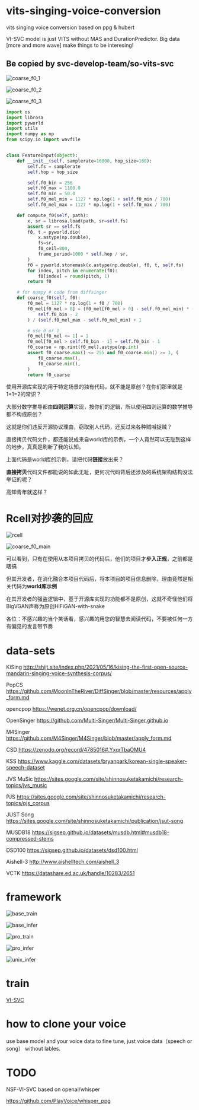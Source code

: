 # vits-singing-voice-conversion
vits singing voice conversion based on ppg &amp; hubert

VI-SVC model is just VITS without MAS and DurationPredictor. Big data [more and more wave] make things to be interesing!

## Be copied by svc-develop-team/so-vits-svc
![coarse_f0_1](https://github.com/PlayVoice/so-vits-svc-5.0/assets/16432329/e2f5e5d3-d169-42c1-953f-4e1648b6da37)

![coarse_f0_2](https://github.com/PlayVoice/so-vits-svc-5.0/assets/16432329/f3539c83-7c8a-425e-bf20-2c402132f0f4)

![coarse_f0_3](https://github.com/PlayVoice/so-vits-svc-5.0/assets/16432329/f3cee94a-0eeb-4189-b9bb-7043d06e62ef)


```python
import os
import librosa
import pyworld
import utils
import numpy as np
from scipy.io import wavfile


class FeatureInput(object):
    def __init__(self, samplerate=16000, hop_size=160):
        self.fs = samplerate
        self.hop = hop_size

        self.f0_bin = 256
        self.f0_max = 1100.0
        self.f0_min = 50.0
        self.f0_mel_min = 1127 * np.log(1 + self.f0_min / 700)
        self.f0_mel_max = 1127 * np.log(1 + self.f0_max / 700)

    def compute_f0(self, path):
        x, sr = librosa.load(path, sr=self.fs)
        assert sr == self.fs
        f0, t = pyworld.dio(
            x.astype(np.double),
            fs=sr,
            f0_ceil=800,
            frame_period=1000 * self.hop / sr,
        )
        f0 = pyworld.stonemask(x.astype(np.double), f0, t, self.fs)
        for index, pitch in enumerate(f0):
            f0[index] = round(pitch, 1)
        return f0

    # for numpy # code from diffsinger
    def coarse_f0(self, f0):
        f0_mel = 1127 * np.log(1 + f0 / 700)
        f0_mel[f0_mel > 0] = (f0_mel[f0_mel > 0] - self.f0_mel_min) * (
            self.f0_bin - 2
        ) / (self.f0_mel_max - self.f0_mel_min) + 1

        # use 0 or 1
        f0_mel[f0_mel <= 1] = 1
        f0_mel[f0_mel > self.f0_bin - 1] = self.f0_bin - 1
        f0_coarse = np.rint(f0_mel).astype(np.int)
        assert f0_coarse.max() <= 255 and f0_coarse.min() >= 1, (
            f0_coarse.max(),
            f0_coarse.min(),
        )
        return f0_coarse
```

使用开源库实现的用于特定场景的独有代码，就不能是原创？在你们那里就是1+1=2的常识？

大部分数学推导都由**四则运算**实现，按你们的逻辑，所以使用四则运算的数学推导都不构成原创？

这就是你们违反开源协议理由，窃取别人代码，还反过来各种贼喊捉贼？

直接拷贝代码文件，都还能说成来自world库的示例，一个人竟然可以无耻到这样的地步，真真是刷新了我的认知。

上面代码是world库的示例，请把代码**链接**放出来？

**直接拷贝**代码文件都能说的如此无耻，更何况代码背后还涉及的系统架构结构没法举证的呢？

高知青年就这样？

# Rcell对抄袭的回应

![rcell](https://github.com/PlayVoice/so-vits-svc-5.0/assets/16432329/998e2aaa-3547-44ec-bf49-3925f8aa1921)

![coarse_f0_main](https://github.com/PlayVoice/so-vits-svc-5.0/assets/16432329/aa0d4683-318b-47ad-88c1-d6f8950f4ce8)

可以看到，只有在使用从本项目拷贝的代码后，他们的项目才**步入正规**，之前都是瞎搞

但其开发者，在消化融合本项目代码后，将本项目的项目信息删除，理由竟然是相关代码为**world库示例**

在其开发者的强盗逻辑中，基于开源库实现的功能都不是原创，这就不奇怪他们将BigVGAN声称为原创HiFiGAN-with-snake

各位：不感兴趣的当个笑话看，感兴趣的用您的智慧去阅读代码，不要被任何一方有偏见的发言带节奏

# data-sets
KiSing      http://shijt.site/index.php/2021/05/16/kising-the-first-open-source-mandarin-singing-voice-synthesis-corpus/

PopCS 		  https://github.com/MoonInTheRiver/DiffSinger/blob/master/resources/apply_form.md

opencpop 	  https://wenet.org.cn/opencpop/download/

OpenSinger 	https://github.com/Multi-Singer/Multi-Singer.github.io

M4Singer	  https://github.com/M4Singer/M4Singer/blob/master/apply_form.md


CSD 		    https://zenodo.org/record/4785016#.YxqrTbaOMU4

KSS		      https://www.kaggle.com/datasets/bryanpark/korean-single-speaker-speech-dataset

JVS MuSic	  https://sites.google.com/site/shinnosuketakamichi/research-topics/jvs_music

PJS		      https://sites.google.com/site/shinnosuketakamichi/research-topics/pjs_corpus

JUST Song	  https://sites.google.com/site/shinnosuketakamichi/publication/jsut-song


MUSDB18		  https://sigsep.github.io/datasets/musdb.html#musdb18-compressed-stems

DSD100 		  https://sigsep.github.io/datasets/dsd100.html


Aishell-3 	http://www.aishelltech.com/aishell_3

VCTK 		    https://datashare.ed.ac.uk/handle/10283/2651


# framework

![base_train](/assets/SVC1.png)

![base_infer](/assets/SVC2.png)

![pro_train](/assets/SVC1_pro.png)

![pro_infer](/assets/SVC2_pro.png)

![unix_infer](/assets/SVC2_unix.png)


# train
[VI-SVC](/svc/README.md)

# how to clone your voice
use base model and your voice data to fine tune, just voice data（speech or song） without lables.

# TODO
NSF-VI-SVC based on openai/whisper

https://github.com/PlayVoice/whisper_ppg

